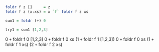```haskell
foldr f z []     = z
foldr f z (x:xs) = x `f` foldr f z xs

sum1 = foldr (+) 0

try1 = sum1 [1,2,3]
```

0 `+` foldr f 0 [1,2,3]
0 `+` foldr f 0 xs (1 `+` foldr f 1 [1,2,3])
0 `+` foldr f 0 xs (1 `+` foldr f 1 xs) (2 `+` foldr f 2 xs)
